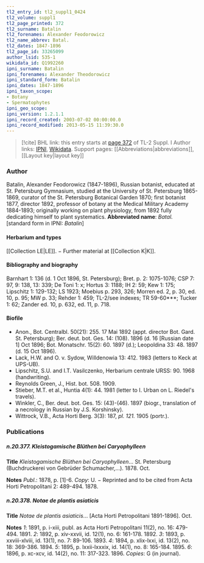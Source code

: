 ```yaml
---
tl2_entry_id: tl2_suppl1_0424
tl2_volume: suppl1
tl2_page_printed: 372
tl2_surname: Batalin
tl2_forenames: Alexander Feodorowicz
tl2_name_abbrev: Batal.
tl2_dates: 1847-1896
tl2_page_id: 33265099
author_lsid: 535-1
wikidata_id: Q1992260
ipni_surname: Batalin
ipni_forenames: Alexander Theodorowicz
ipni_standard_form: Batalin
ipni_dates: 1847-1896
ipni_taxon_scope: 
- Botany
- Spermatophytes
ipni_geo_scope: 
ipni_version: 1.2.1.1
ipni_record_created: 2003-07-02 00:00:00.0
ipni_record_modified: 2013-05-15 11:39:30.0
---
```


> [!cite] BHL link: this entry starts at [page 372](https://www.biodiversitylibrary.org/page/33265099) of TL-2 Suppl. I
> Author links: [IPNI](https://www.ipni.org/a/535-1), [Wikidata](https://www.wikidata.org/wiki/Q1992260). Support pages: [[Abbreviations|abbreviations]], [[Layout key|layout key]]

### Author

Batalin, Alexander Feodorowicz (1847-1896), Russian botanist, educated at St. Petersburg Gymnasium, studied at the University of St. Petersburg 1865-1869, curator of the St. Petersburg Botanical Garden 1870; first botanist 1877, director 1892, professor of botany at the Medical Military Academy 1884-1893; originally working on plant physiology, from 1892 fully dedicating himself to plant systematics. 
**Abbreviated name**: *Batal.* \[standard form in IPNI: *Batalin*\]

#### Herbarium and types

[[Collection LE|LE]]. − Further material at [[Collection K|K]].

#### Bibliography and biography

Barnhart 1: 136 (d. 1 Oct 1896, St. Petersburg); Bret. p. 2: 1075-1076; CSP 7: 97, 9: 138, 13: 339; De Toni 1: x; Hortus 3: 1188; IH 2: 59; Kew 1: 175; Lipschitz 1: 129-132; LS 1923; Moebius p. 293, 326; Morren ed. 2, p. 30, ed. 10, p. 95; MW p. 33; Rehder 1: 459; TL-2/see indexes; TR 59-60\*\*\*; Tucker 1: 62; Zander ed. 10, p. 632, ed. 11, p. 718.

#### Biofile

- Anon., Bot. Centralbl. 50(21): 255. 17 Mai 1892 (appt. director Bot. Gard. St. Petersburg); Ber. deut. bot. Ges. 14: (108). 1896 (d. 16 \[Russian date 1\] Oct 1896; Bot. Monatschr. 15(2): 60. 1897 (d.); Leopoldina 33: 48. 1897 (d. 15 Oct 1896).
- Lack, H.W. and O. v. Sydow, Willdenowia 13: 412. 1983 (letters to Keck at UPS-UB).
- Lipschitz, S.U. and I.T. Vasilczenko, Herbarium centrale URSS: 90. 1968 (handwriting).
- Reynolds Green, J., Hist. bot. 508. 1909.
- Stieber, M.T. et al., Huntia 4(1): 44. 1981 (letter to I. Urban on L. Riedel's travels).
- Winkler, C., Ber. deut. bot. Ges. 15: (43)-(46). 1897 (biogr., translation of a necrology in Russian by J.S. Korshinsky).
- Wittrock, V.B., Acta Horti Berg. 3(3): 187, *pl. 121.* 1905 (portr.).

### Publications

##### n.20.377. Kleistogamische Blüthen bei Caryophylleen

**Title**
*Kleistogamische Blüthen bei Caryophylleen*... St. Petersburg (Buchdruckerei von Gebrüder Schumacher,...). 1878. Oct.

**Notes**
*Publ*.: 1878, p. \[1\]-6. *Copy*: U. − Reprinted and to be cited from Acta Horti Petropolitani 2: 489-494. 1878.

##### n.20.378. Notae de plantis asiaticis

**Title**
*Notae de plantis asiaticis*... \[Acta Horti Petropolitani 1891-1896\]. Oct.

**Notes**
*1*: 1891, p. i-xiii, publ. as Acta Horti Petropolitani 11(2), no. 16: 479-494. 1891.
*2*: 1892, p. xiv-xxvii, id. 12(1), no. 6: 161-178. 1892.
*3*: 1893, p. xxviii-xlviii, id. 13(1), no. 7: 89-106. 1893.
*4*: 1894, p. xlix-lxxi, id. 13(2), no. 18: 369-386. 1894.
*5*: 1895, p. lxxii-lxxxix, id. 14(1), no. 8: 165-184. 1895.
*6*: 1896, p. xc-xcv, id. 14(2), no. 11: 317-323. 1896.
*Copies*: G (in journal).

